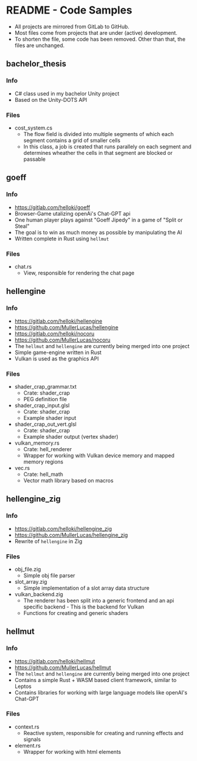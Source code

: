 # README - Code Samples

- All projects are mirrored from GitLab to GitHub.
- Most files come from projects that are under (active) development.
- To shorten the file, some code has been removed. Other than that, the files are unchanged.



## bachelor_thesis

### Info

- C# class used in my bachelor Unity project
- Based on the Unity-DOTS API

### Files

- cost_system.cs
    - The flow field is divided into multiple segments of which each segment contains a grid of smaller cells
    - In this class, a job is created that runs parallely on each segment and determines wheather the cells in that segment are blocked or passable



## goeff

### Info 

- https://gitlab.com/helloki/goeff
- Browser-Game utalizing openAi's Chat-GPT api
- One human player plays against "Goeff Jipedy" in a game of "Split or Steal"
- The goal is to win as much money as possible by manipulating the AI
- Written complete in Rust using `hellmut`

### Files 

- chat.rs
    - View, responsible for rendering the chat page




## hellengine

### Info

- https://gitlab.com/helloki/hellengine
- https://github.com/MullerLucas/hellengine
- https://gitlab.com/helloki/nocoru
- https://github.com/MullerLucas/nocoru
- The `hellmut` and `hellengine` are currently being merged into one project
- Simple game-engine written in Rust
- Vulkan is used as the graphics API


### Files

- shader_crap_grammar.txt
    - Crate: shader_crap
    - PEG definition file
- shader_crap_input.glsl
    - Crate: shader_crap
    - Example shader input
- shader_crap_out_vert.glsl
    - Crate: shader_crap
    - Example shader output (vertex shader)
- vulkan_memory.rs
    - Crate: hell_renderer
    - Wrapper for working with Vulkan device memory and mapped memory regions
- vec.rs
    - Crate: hell_math
    - Vector math library based on macros



## hellengine_zig

### Info

- https://gitlab.com/helloki/hellengine_zig
- https://github.com/MullerLucas/hellengine_zig
- Rewrite of `hellengine` in Zig



### Files

- obj_file.zig
    - Simple obj file parser
- slot_array.zig
    - Simple implementation of a slot array data structure
- vulkan_backend.zig
    - The renderer has been split into a generic frontend and an api specific backend - This is the backend for Vulkan
    - Functions for creating and generic shaders




## hellmut

### Info

- https://gitlab.com/helloki/hellmut
- https://github.com/MullerLucas/hellmut
- The `hellmut` and `hellengine` are currently being merged into one project
- Contains a simple Rust + WASM based client framework, similar to Leptos
- Contains libraries for working with large language models like openAI's Chat-GPT

### Files

- context.rs
    - Reactive system, responsible for creating and running effects and signals
- element.rs
    - Wrapper for working with html elements